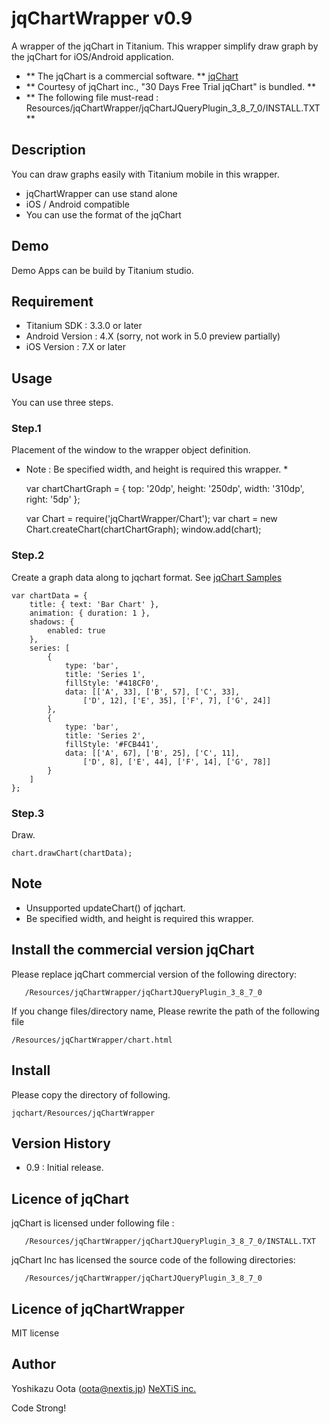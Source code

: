jqChartWrapper v0.9
====

A wrapper of the jqChart in Titanium.
This wrapper simplify draw graph by the jqChart for iOS/Android application.

- ** The jqChart is a commercial software. ** [jqChart](http://www.jqchart.com/)   
- ** Courtesy of jqChart inc., "30 Days Free Trial jqChart" is bundled. **   
- ** The following file must-read : Resources/jqChartWrapper/jqChartJQueryPlugin_3_8_7_0/INSTALL.TXT **   


## Description
You can draw graphs easily with Titanium mobile in this wrapper.
- jqChartWrapper can use stand alone
- iOS / Android compatible
- You can use the format of the jqChart


## Demo
Demo Apps can be build by Titanium studio.

## Requirement
- Titanium SDK    : 3.3.0 or later
- Android Version : 4.X (sorry, not work in 5.0 preview partially)
- iOS Version     : 7.X or later

## Usage
You can use three steps.

### Step.1
Placement of the window to the wrapper object definition.
* Note : Be specified width, and height is required this wrapper. *

    var chartChartGraph = {
        top: '20dp',
        height: '250dp',
        width:  '310dp',
        right: '5dp'
    };

    var Chart = require('jqChartWrapper/Chart');
    var chart = new Chart.createChart(chartChartGraph);
    window.add(chart);

### Step.2
Create a graph data along to jqchart format.
See [jqChart Samples](http://www.jqchart.com/jquery/chart)

    var chartData = {
        title: { text: 'Bar Chart' },
        animation: { duration: 1 },
        shadows: {
            enabled: true
        },
        series: [
            {
                type: 'bar',
                title: 'Series 1',
                fillStyle: '#418CF0',
                data: [['A', 33], ['B', 57], ['C', 33],
                    ['D', 12], ['E', 35], ['F', 7], ['G', 24]]
            },
            {
                type: 'bar',
                title: 'Series 2',
                fillStyle: '#FCB441',
                data: [['A', 67], ['B', 25], ['C', 11],
                    ['D', 8], ['E', 44], ['F', 14], ['G', 78]]
            }
        ]
    };


### Step.3
Draw.

    chart.drawChart(chartData);

## Note
- Unsupported updateChart() of jqchart.
- Be specified width, and height is required this wrapper.


## Install the commercial version jqChart 
Please replace jqChart commercial version of the following directory:
      
       /Resources/jqChartWrapper/jqChartJQueryPlugin_3_8_7_0


If you change files/directory name, Please rewrite the path of the following file

    /Resources/jqChartWrapper/chart.html


## Install
Please copy the directory of following.

    jqchart/Resources/jqChartWrapper

## Version History
- 0.9 : Initial release. 


## Licence of jqChart
jqChart is licensed under following file :

       /Resources/jqChartWrapper/jqChartJQueryPlugin_3_8_7_0/INSTALL.TXT

jqChart Inc has licensed the source code of the following directories:

       /Resources/jqChartWrapper/jqChartJQueryPlugin_3_8_7_0



## Licence of jqChartWrapper
MIT license

## Author
Yoshikazu Oota (oota@nextis.jp)
[NeXTiS inc.](http://nextis.jp/)


Code Strong!